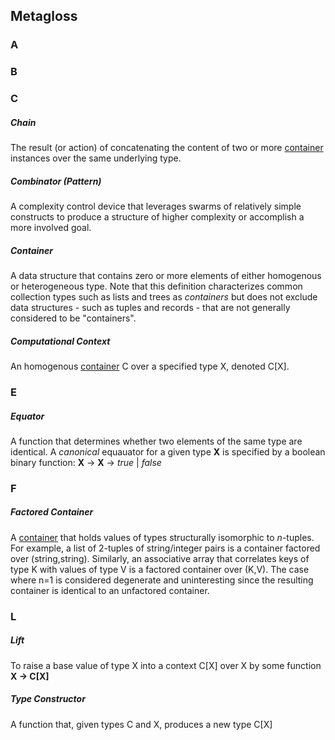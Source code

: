 ﻿## Metagloss

### A

### B


### C

##### Chain
The result (or action) of concatenating the content of two or more
[container](#Container) instances over the same underlying type.

##### Combinator (Pattern)
A complexity control device that leverages swarms of relatively simple 
constructs to produce a structure of higher complexity or accomplish 
a more involved goal. 

##### Container
A data structure that contains zero or more elements of either 
homogenous or heterogeneous type. Note that this definition characterizes 
common collection types such as lists and trees as *containers* but does 
not exclude data  structures - such as tuples and records - that are not
generally considered to be "containers".

##### Computational Context
An homogenous [container](#Container) C over a specified type X,
denoted C[X].

### E

##### Equator
A function that determines whether two elements of the same type are
identical. A *canonical* equauator for a given type **X** is specified
by a boolean binary function: **X** -> **X** -> *true* | *false*

### F

##### Factored Container

A [container](#Container) that holds values of types structurally 
isomorphic to *n*-tuples. For example, a list of 2-tuples of string/integer 
pairs is a container factored over (string,string). Similarly, an associative
array that correlates keys of type K with values of type V 
is a factored container over (K,V). The case where n=1 is considered
degenerate and uninteresting since the resulting container
is identical to an unfactored container.

### L

##### Lift
To raise a base value of type X into a context C[X] over X by some
function **X -> C[X]**

##### Type Constructor

A function that, given types C and X, produces a new type C[X]
